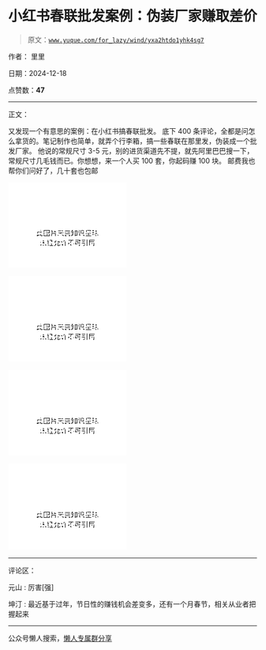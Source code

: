 # 小红书春联批发案例：伪装厂家赚取差价

> 原文：[`www.yuque.com/for_lazy/wind/yxa2htdo1yhk4sg7`](https://www.yuque.com/for_lazy/wind/yxa2htdo1yhk4sg7)

作者： 里里

日期：2024-12-18

点赞数：**47**

* * *

正文：

又发现一个有意思的案例：在小红书搞春联批发。 底下 400 条评论，全都是问怎么拿货的。笔记制作也简单，就弄个行李箱，搞一些春联在那里发，伪装成一个批发厂家。
他说的常规尺寸 3-5 元，别的进货渠道先不提，就先阿里巴巴搜一下，常规尺寸几毛钱而已。你想想，来一个人买 100 套，你起码赚 100 块。
邮费我也帮你们问好了，几十套也包邮

![](img/7cd99d087455f8554122d3bb5dd3657d.png "None")

![](img/4f589a141ce3ed02065056f5a1fa9e49.png "None")

![](img/bdcce48d167251997aa9e9bb1447c598.png "None")

![](img/d4b119d9cd24b36280b25ee8af66edc2.png "None")

* * *

评论区：

元山 : 厉害[强]

坤汀 : 最近基于过年，节日性的赚钱机会差变多，还有一个月春节，相关从业者把握起来

* * *

公众号懒人搜索，[懒人专属群分享](https://lazybook.fun/#/blog/group)